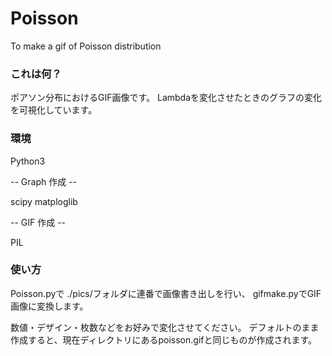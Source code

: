 # Poisson
To make a gif of Poisson distribution

### これは何？

ポアソン分布におけるGIF画像です。
Lambdaを変化させたときのグラフの変化を可視化しています。

### 環境
Python3

-- Graph 作成 --

scipy
matploglib



-- GIF 作成 --

PIL

### 使い方
Poisson.pyで ./pics/フォルダに連番で画像書き出しを行い、
gifmake.pyでGIF画像に変換します。

数値・デザイン・枚数などをお好みで変化させてください。
デフォルトのまま作成すると、現在ディレクトリにあるpoisson.gifと同じものが作成されます。
